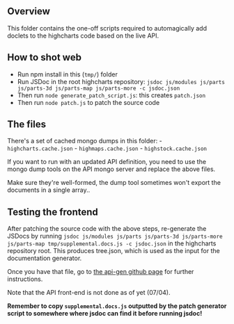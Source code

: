 ## Overview

This folder contains the one-off scripts required to automagically add doclets to the highcharts code based on the live API.

## How to shot web
- Run npm install in this (`tmp/`) folder
- Run JSDoc in the root highcharts repository: `jsdoc js/modules js/parts js/parts-3d js/parts-map js/parts-more -c jsdoc.json`
- Then run `node generate_patch_script.js`: this creates `patch.json`
- Then run `node patch.js` to patch the source code

## The files

There's a set of cached mongo dumps in this folder:
    - `highcharts.cache.json`
    - `highmaps.cache.json`
    - `highstock.cache.json`

If you want to run with an updated API definition, you need to use the mongo 
dump tools on the API mongo server and replace the above files. 

Make sure they're well-formed, the dump tool sometimes won't export the documents 
in a single array..

## Testing the frontend

After patching the source code with the above steps, re-generate the JSDocs 
by running `jsdoc js/modules js/parts js/parts-3d js/parts-more js/parts-map tmp/supplemental.docs.js -c jsdoc.json`
in the highcharts repository root. This produces tree.json, which is used 
as the input for the documentation generator.

Once you have that file, go to [the api-gen github page](https://github.com/highcharts/api-docs) for further instructions.

Note that the API front-end is not done as of yet (07/04).

**Remember to copy `supplemental.docs.js` outputted by the patch generator script to somewhere where jsdoc can find it before running jsdoc!**

